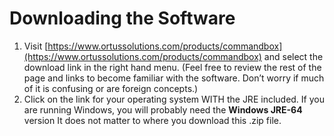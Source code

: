 # Downloading the Software

1. Visit [https://www.ortussolutions.com/products/commandbox](https://www.ortussolutions.com/products/commandbox) and select the download link in the right hand menu. (Feel free to review the rest of the page and links to become familiar with the software. Don’t worry if much of it is confusing or are foreign concepts.)
2. Click on the link for your operating system WITH the JRE included. If you are running Windows, you will probably need the **Windows JRE-64** version It does not matter to where you download this .zip file.
